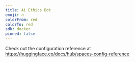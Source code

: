 ```yaml
---
title: Ai Ethics Bot
emoji: 🔥
colorFrom: red
colorTo: red
sdk: docker
pinned: false
---
```


Check out the configuration reference at https://huggingface.co/docs/hub/spaces-config-reference